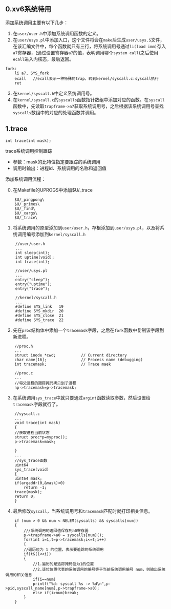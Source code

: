 ## 0.xv6系统待用
添加系统调用主要有以下几步：

1. 在`user/user.h`中添加系统调用函数的定义。
2. 在`user/usys.pl`中添加入口，这个文件将会在`make`后生成`user/usys.S`文件，在该汇编文件中，每个函数就只有三行，将系统调用号通过`li(load imm)`存入`a7`寄存器，(通过设置寄存器`a7`的值，表明调用哪个`system call`)之后使用`ecall`进入内核态，最后返回。

```
fork:
    li a7, SYS_fork
    ecall   //ecall表示一种特殊的trap，转到kernel/syscall.c:syscall执行
    ret
```
3. 在`kernel/syscall.h`中定义系统调用号。
4. 在`kernel/syscall.c`的`syscalls`函数指针数组中添加对应的函数。在`syscall`函数中，先读取`trapframe->a7`获取系统调用号，之后根据该系统调用号查找`syscalls`数组中的对应的处理函数并调用。



## 1.trace
```
int trace(int mask);
```
trace系统调用控制跟踪
- 参数：mask的比特位指定要跟踪的系统调用
- 调用时输出：进程id、系统调用的名称和返回值

添加系统调用流程：

0. 在Makefile的UPROGS中添加$U/_trace
```
    $U/_pingpong\
    $U/_primes\
    $U/_find\
    $U/_xargs\
    $U/_trace\
```
1. 将系统调用的原型添加到`user/user.h`，存根添加到`user/usys.pl`，以及将系统调用编号添加到`kernel/syscall.h`
   ```
    //user/user.h
    ...
    int sleep(int);
    int uptime(void);
    int trace(int);
   ```
   ```
    //user/usys.pl
    ...
    entry("sleep");
    entry("uptime");
    entry("trace");
   ```
   ```
    //kernel/syscall.h
    ...
    #define SYS_link   19
    #define SYS_mkdir  20
    #define SYS_close  21
    #define SYS_trace  22
   ```
2. 先在`proc`结构体中添加一个`tracemask`字段，之后在`fork`函数中复制该字段到新进程。
```
    //proc.h
    ...
    struct inode *cwd;           // Current directory
    char name[16];               // Process name (debugging)
    int tracemask;               // Trace maek
```
```
    //proc.c
    ...
    //将父进程的跟踪掩码拷贝到子进程
    np->tracemask=p->tracemask;
```
3. 在系统调用`sys_trace`中就只要通过`argint`函数读取参数，然后设置给`tracemask`字段就行了。
```
    //syscall.c
    ...
    void trace(int mask)
    {
    //获取进程当前状态
    struct proc*p=myproc();
    p->tracemask=mask;

    }
    ...
    //sys_trace函数
    uint64
    sys_trace(void)
    {
    uint64 mask;
    if(argaddr(0,&mask)<0)
        return -1;
    trace(mask);
    return 0;
    }
```
4. 最后修改`syscall`，当系统调用号和`tracemask`匹配时就打印相关信息。
```
    if (num > 0 && num < NELEM(syscalls) && syscalls[num])
    {
        ///系统调用的返回值保存到a0寄存器
        p->trapframe->a0 = syscalls[num]();
        for(int i=1,t=p->tracemask;i<=t;i++)
        {
        //遍历位为 1 的位置，表示要追踪的系统调用
        if(t&(1<<i))
        {
            //1.遍历的是追踪掩码位为1的位置
            //2.该位位置代表的系统调用的编号等于当前系统调用编号 num，则输出系统调用的相关信息
            if(i==num)
            printf("%d: syscall %s -> %d\n",p->pid,syscall_name[num],p->trapframe->a0);
            else if(i>num)break;
        }
    }
```